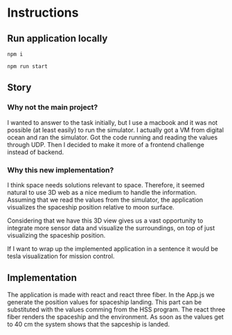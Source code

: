 # Instructions

## Run application locally

`npm i`

`npm run start`

## Story

### Why not the main project?

I wanted to answer to the task initially, but I use a macbook and it was not possible (at least easily) to run the simulator. I actually got a VM from digital ocean and ran the simulator. Got the code running and reading the values through UDP. Then I decided to make it more of a frontend challenge instead of backend.

### Why this new implementation?

I think space needs solutions relevant to space. Therefore, it seemed natural to use 3D web as a nice medium to handle the information. Assuming that we read the values from the simulator, the application visualizes the spaceship position relative to moon surface.

Considering that we have this 3D view gives us a vast opportunity to integrate more sensor data and visualize the surroundings, on top of just visualizing the spaceship position.

If I want to wrap up the implemented application in a sentence it would be tesla visualization for mission control.


## Implementation

The application is made with react and react three fiber. In the App.js we generate the position values for spaceship landing. This part can be substituted with the values comming from the HSS program. The react three fiber renders the spaceship and the environment. As soon as the values get to 40 cm the system shows that the sapceship is landed.